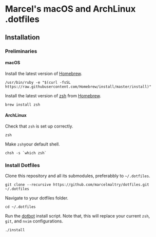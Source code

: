 # Marcel's macOS and ArchLinux .dotfiles

## Installation

### Preliminaries

#### macOS

Install the latest version of [Homebrew](https://brew.sh).
```shell
/usr/bin/ruby -e "$(curl -fsSL https://raw.githubusercontent.com/Homebrew/install/master/install)"
```
Install the latest version of [zsh](https://www.zsh.org) from [Homebrew](https://brew.sh).
```shell
brew install zsh
```

#### ArchLinux

Check that `zsh` is set up correctly.
```shell
zsh
```
Make `zsh`your default shell.
```shell
chsh -s `which zsh`
```

### Install Dotfiles

Clone this repository and all its submodules, preferabbly to `~/.dotfiles`.
```shell
git clone --recursive https://github.com/marcelmaltry/dotfiles.git ~/.dotfiles
```
Navigate to your dotfiles folder.
```shell
cd ~/.dotfiles
```
Run the [dotbot](https://github.com/anishathalye/dotbot/) install script. Note that, this will replace your current
`zsh`, `git`, and `nvim` configurations.
```shell
./install
```
